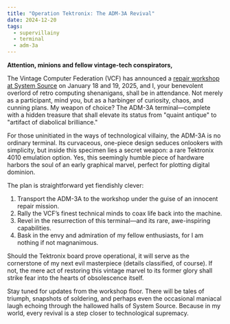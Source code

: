 ```yaml
---
title: "Operation Tektronix: The ADM-3A Revival"
date: 2024-12-20
tags:
  - supervillainy
  - terminal
  - adm-3a
---
```


**Attention, minions and fellow vintage-tech conspirators,**  

The Vintage Computer Federation (VCF) has announced a [repair workshop at System Source](https://vcfed.org/repair-workshops-at-system-source/) on January 18 and 19, 2025, and I, your benevolent overlord of retro computing shenanigans, shall be in attendance. Not merely as a participant, mind you, but as a harbinger of curiosity, chaos, and cunning plans. My weapon of choice? The ADM-3A terminal—complete with a hidden treasure that shall elevate its status from "quaint antique" to "artifact of diabolical brilliance."

For those uninitiated in the ways of technological villainy, the ADM-3A is no ordinary terminal. Its curvaceous, one-piece design seduces onlookers with simplicity, but inside this specimen lies a secret weapon: a rare Tektronix 4010 emulation option. Yes, this seemingly humble piece of hardware harbors the soul of an early graphical marvel, perfect for plotting digital dominion.

The plan is straightforward yet fiendishly clever:
1. Transport the ADM-3A to the workshop under the guise of an innocent repair mission.
2. Rally the VCF’s finest technical minds to coax life back into the machine.
3. Revel in the resurrection of this terminal—and its rare, awe-inspiring capabilities.
4. Bask in the envy and admiration of my fellow enthusiasts, for I am nothing if not magnanimous.

Should the Tektronix board prove operational, it will serve as the cornerstone of my next evil masterpiece (details classified, of course). If not, the mere act of restoring this vintage marvel to its former glory shall strike fear into the hearts of obsolescence itself.

Stay tuned for updates from the workshop floor. There will be tales of triumph, snapshots of soldering, and perhaps even the occasional maniacal laugh echoing through the hallowed halls of System Source. Because in my world, every revival is a step closer to technological supremacy.
